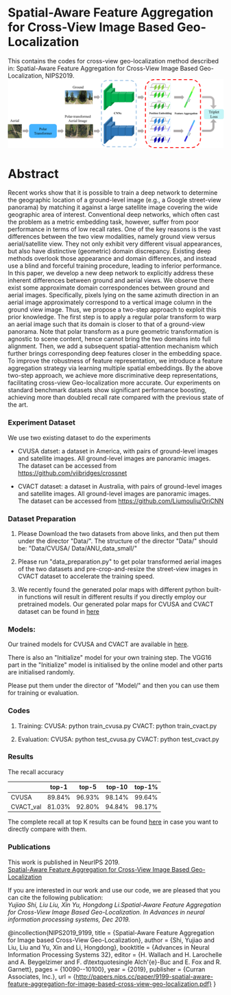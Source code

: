 # Spatial-Aware Feature Aggregation for Cross-View Image Based Geo-Localization

This contains the codes for cross-view geo-localization method described in: Spatial-Aware Feature Aggregation for Cross-View Image Based Geo-Localization, NIPS2019. 
![alt text](./Framework.png)

# Abstract
Recent works show that it is possible to train a deep network to determine the geographic location of a ground-level image (e.g., a Google street-view panorama) by matching it against a large satellite image covering the wide geographic area of interest. Conventional deep networks, which often cast the problem as a metric embedding task, however, suffer from poor performance in terms of low recall rates. One of the key reasons is the vast differences between the two view modalities, namely ground view versus aerial/satellite view. They not only exhibit very different visual appearances, but also have distinctive (geometric) domain discrepancy. Existing deep methods overlook those appearance and domain differences, and instead use a blind and forceful training procedure, leading to inferior performance. 
In this paper, we develop a new deep network to explicitly address these inherent differences between ground and aerial views.  We observe there exist some approximate domain correspondences between ground and aerial images. Specifically, pixels lying on the same azimuth direction in an aerial image approximately correspond to a vertical image column in the ground view image. Thus, we propose a two-step approach to exploit this prior knowledge. The first step is to apply a regular polar transform to warp an aerial image such that its domain is closer to that of a ground-view panorama.  Note that polar transform as a pure geometric transformation is agnostic to scene content, hence cannot bring the two domains into full alignment. Then, we add a subsequent spatial-attention mechanism which further brings corresponding deep features closer in the embedding space.  To improve the robustness of feature representation, we introduce a feature aggregation strategy via learning multiple spatial embeddings. By the above two-step approach, we achieve more discriminative deep representations, facilitating cross-view Geo-localization more accurate. Our experiments on standard benchmark datasets show significant performance boosting, achieving more than doubled recall rate compared with the previous state of the art. 

### Experiment Dataset
We use two existing dataset to do the experiments

- CVUSA datset: a dataset in America, with pairs of ground-level images and satellite images. All ground-level images are panoramic images.  
	The dataset can be accessed from https://github.com/viibridges/crossnet

- CVACT dataset: a dataset in Australia, with pairs of ground-level images and satellite images. All ground-level images are panoramic images.  
	The dataset can be accessed from https://github.com/Liumouliu/OriCNN

### Dataset Preparation
1. Please Download the two datasets from above links, and then put them under the director "Data/". The structure of the director "Data/" should be:
"Data/CVUSA/
 Data/ANU_data_small/"
2. Please run "data_preparation.py" to get polar transformed aerial images of the two datasets and pre-crop-and-resize the street-view images in CVACT dataset to accelerate the training speed.

3. We recently found the generated polar maps with different python built-in functions will result in different results if you directly employ our pretrained models. Our generated polar maps for CVUSA and CVACT dataset can be found in [here](https://drive.google.com/drive/folders/1VFmHsZsnlt2ALmptAB-wBy-pJBawQrrG?usp=sharing)

### Models:
Our trained models for CVUSA and CVACT are available in [here](https://drive.google.com/open?id=1dH44xSMXCekih8-8CK1_x-76vrMj4whr). 

There is also an "Initialize" model for your own training step. The VGG16 part in the "Initialize" model is initialised by the online model and other parts are initialised randomly. 

Please put them under the director of "Model/" and then you can use them for training or evaluation.

### Codes

1. Training:
	CVUSA: python train_cvusa.py
	CVACT: python train_cvact.py

2. Evaluation:
	CVUSA: python test_cvusa.py
	CVACT: python test_cvact.py

### Results
The recall accuracy

|           |  top-1  |   top-5  |  top-10  |  top-1%  |
| --------- | :-----: | :------: | :------: | :------: |
| CVUSA     |  89.84% |   96.93% |   98.14% |   99.64% |
| CVACT_val |  81.03% |   92.80% |   94.84% |   98.17% |

The complete recall at top K results can be found [here](https://drive.google.com/file/d/1a7zY_z4N7N4kSdSkjd_itJqoqpxI9UJa/view?usp=sharing) in case you want to directly compare with them. 

### Publications
This work is published in NeurIPS 2019.  
[Spatial-Aware Feature Aggregation for Cross-View Image Based Geo-Localization](http://papers.nips.cc/paper/9199-spatial-aware-feature-aggregation-for-image-based-cross-view-geo-localization.pdf)

If you are interested in our work and use our code, we are pleased that you can cite the following publication:  
*Yujiao Shi, Liu Liu, Xin Yu, Hongdong Li.Spatial-Aware Feature Aggregation for Cross-View Image Based Geo-Localization. In Advances in neural information processing systems, Dec 2019.*

@incollection{NIPS2019_9199,
title = {Spatial-Aware Feature Aggregation for Image based Cross-View Geo-Localization},
author = {Shi, Yujiao and Liu, Liu and Yu, Xin and Li, Hongdong},
booktitle = {Advances in Neural Information Processing Systems 32},
editor = {H. Wallach and H. Larochelle and A. Beygelzimer and F. d\textquotesingle Alch\'{e}-Buc and E. Fox and R. Garnett},
pages = {10090--10100},
year = {2019},
publisher = {Curran Associates, Inc.},
url = {http://papers.nips.cc/paper/9199-spatial-aware-feature-aggregation-for-image-based-cross-view-geo-localization.pdf}
}

